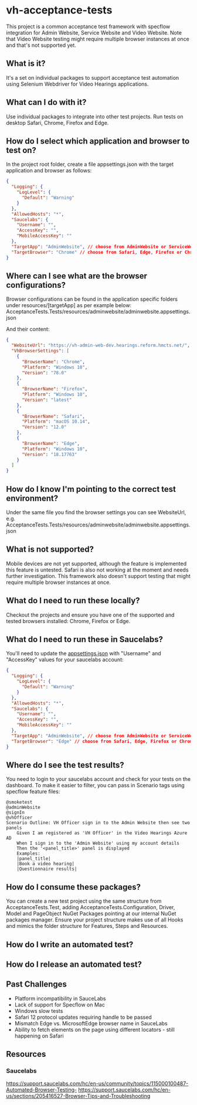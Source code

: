 # vh-acceptance-tests

This project is a common acceptance test framework with specflow integration for Admin Website, Service Website and Video Website. Note that Video Website testing might require multiple browser instances at once and that's not supported yet.

## What is it?
It's a set on individual packages to support acceptance test automation using Selenium Webdriver for Video Hearings applications.

## What can I do with it?
Use individual packages to integrate into other test projects. Run tests on desktop Safari, Chrome, Firefox and Edge. 

## How do I select which application and browser to test on?
In the project root folder, create a file appsettings.json with the target application and browser as follows:
```json
{
  "Logging": {
    "LogLevel": {
      "Default": "Warning"
    }
  },
  "AllowedHosts": "*",
  "Saucelabs": {
    "Username": "",
    "AccessKey": "",
    "MobileAccessKey": ""
  },
  "TargetApp": "AdminWebsite", // choose from AdminWebsite or ServiceWebsite
  "TargetBrowser": "Chrome" // choose from Safari, Edge, Firefox or Chrome
}
```

## Where can I see what are the browser configurations?
Browser configurations can be found in the application specific folders under resources/[targetApp] as per example below:
AcceptanceTests.Tests/resources/adminwebsite/adminwebsite.appsettings.json

And their content:
```json
{
  "WebsiteUrl": "https://vh-admin-web-dev.hearings.reform.hmcts.net/",
  "VhBrowserSettings": [
    {
      "BrowserName": "Chrome",
      "Platform": "Windows 10",
      "Version": "78.0"
    },
    {
      "BrowserName": "Firefox",
      "Platform": "Windows 10",
      "Version": "latest"
    },
    {
      "BrowserName": "Safari",
      "Platform": "macOS 10.14",
      "Version": "12.0"
    },
    {
      "BrowserName": "Edge",
      "Platform": "Windows 10",
      "Version": "18.17763"
    }
  ]
}
```
## How do I know I'm pointing to the correct test environment?
Under the same file you find the browser settings you can see WebsiteUrl, e.g. AcceptanceTests.Tests/resources/adminwebsite/adminwebsite.appsettings.json

## What is not supported?
Mobile devices are not yet supported, although the feature is implemented this feature is untested. Safari is also not working at the moment and needs further investigation. This framework also doesn't support testing that might require multiple browser instances at once.

## What do I need to run these locally?
Checkout the projects and ensure you have one of the supported and tested browsers installed: Chrome, Firefox or Edge.

## What do I need to run these in Saucelabs?
You'll need to update the [appsettings.json](https://github.com/hmcts/vh-acceptance-tests/blob/feature/initial-project-structure/AcceptanceTests/AcceptanceTests.Tests/appsettings.json) with "Username" and "AccessKey" values for your saucelabs account:
```json
{
  "Logging": {
    "LogLevel": {
      "Default": "Warning"
    }
  },
  "AllowedHosts": "*",
  "Saucelabs": {
    "Username": "",
    "AccessKey": "",
    "MobileAccessKey": ""
  },
  "TargetApp": "AdminWebsite", // choose from AdminWebsite or ServiceWebsite
  "TargetBrowser": "Edge" // choose from Safari, Edge, Firefox or Chrome
}
```
## Where do I see the test results?
You need to login to your saucelabs account and check for your tests on the dashboard. To make it easier to filter, you can pass in Scenario tags using specflow feature files:
```gherkin
@smoketest
@adminWebsite
@signIn
@vhOfficer
Scenario Outline: VH Officer sign in to the Admin Website then see two panels
    Given I am registered as 'VH Officer' in the Video Hearings Azure AD
    When I sign in to the 'Admin Website' using my account details 
    Then the '<panel_title>' panel is displayed 
    Examples:
    |panel_title|
    |Book a video hearing|
    |Questionnaire results|
```
## How do I consume these packages?
You can create a new test project using the same structure from AcceptanceTests.Test, adding AcceptanceTests.Configuration, Driver, Model and PageObject NuGet Packages pointing at our internal NuGet packages manager. Ensure your project structure makes use of all Hooks and mimics the folder structure for Features, Steps and Resources.

## How do I write an automated test?

## How do I release an automated test?

## Past Challenges
- Platform incompatibility in SauceLabs
- Lack of support for Specflow on Mac
- Windows slow tests
- Safari 12 protocol updates requiring handle to be passed
- Mismatch Edge vs. MicrosoftEdge browser name in SauceLabs
- Ability to fetch elements on the page using different locators - still happening on Safari

## Resources
### Saucelabs
https://support.saucelabs.com/hc/en-us/community/topics/115000100487-Automated-Browser-Testing-
https://support.saucelabs.com/hc/en-us/sections/205416527-Browser-Tips-and-Troubleshooting
